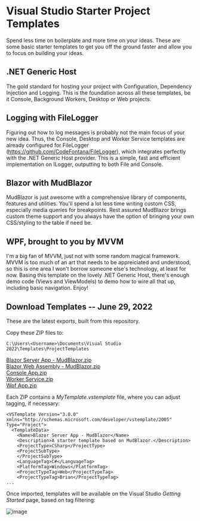 # Visual Studio Starter Project Templates
Spend less time on boilerplate and more time on your ideas.  These are some basic starter templates to get you off the ground faster and allow you to focus on building your ideas.

## .NET Generic Host
The gold standard for hosting your project with Configuration, Dependency Injection and Logging.  This is the foundation across all these templates, be it Console, Background Workers, Desktop or Web projects.

## Logging with FileLogger
Figuring out how to log messages is probably not the main focus of your new idea.  Thus, the Console, Desktop and Worker Service templates are already configured for FileLogger (https://github.com/CodeFontana/FileLogger), which integrates perfectly with the .NET Generic Host provider.  This is a simple, fast and efficient implementation on ILogger, outputting to both File and Console.

## Blazor with MudBlazor
MudBlazor is just awesome with a comprehensive library of components, features and utilities.  You'll spend a lot less time writing custom CSS, especially media queries for breakpoints.  Rest assured MudBlazor brings custom theme support and you always have the option of bringing your own CSS/styling to the table if need be.

## WPF, brought to you by MVVM
I'm a big fan of MVVM, just not with some random magical framework.  MVVM is too much of an art that needs to be appreiciated and understood, so this is one area I won't borrow someone else's technology, at least for now.  Basing this template on the lovely .NET Generic Host, there's enough demo code (Views and ViewModels) to demo how to wire all that up, including basic navigation.  Enjoy!

## Download Templates -- June 29, 2022
These are the latest exports, built from this repository.

Copy these ZIP files to:
```
C:\Users\<Username>\Documents\Visual Studio 2022\Templates\ProjectTemplates
```
[Blazor Server App - MudBlazor.zip](https://github.com/CodeFontana/CSharpProjectTemplates/files/9016246/Blazor.Server.App.-.MudBlazor.zip)  
[Blazor Web Assembly - MudBlazor.zip](https://github.com/CodeFontana/CSharpProjectTemplates/files/9016247/Blazor.Web.Assembly.-.MudBlazor.zip)  
[Console App.zip](https://github.com/CodeFontana/CSharpProjectTemplates/files/9016248/Console.App.zip)  
[Worker Service.zip](https://github.com/CodeFontana/CSharpProjectTemplates/files/9016249/Worker.Service.zip)  
[Wpf App.zip](https://github.com/CodeFontana/CSharpProjectTemplates/files/9016250/Wpf.App.zip)  

Each ZIP contains a _MyTemplate.vstemplate_ file, where you can adjust tagging, if necessary:
```
<VSTemplate Version="3.0.0" xmlns="http://schemas.microsoft.com/developer/vstemplate/2005" Type="Project">
  <TemplateData>
    <Name>Blazor Server App - MudBlazor</Name>
    <Description>A starter template based on MudBlazor.</Description>
    <ProjectType>CSharp</ProjectType>
    <ProjectSubType>
    </ProjectSubType>
	<LanguageTag>C#</LanguageTag>
	<PlatformTag>Windows</PlatformTag>
	<ProjectTypeTag>Web</ProjectTypeTag>
	<ProjectTypeTag>Brian</ProjectTypeTag>
...
```

Once imported, templates will be available on the Visual Studio _Getting Started_ page, based on tag filtering:

![image](https://user-images.githubusercontent.com/41308769/161820292-982baac6-7cf7-4e86-8c83-f10102bdb0ce.png)
